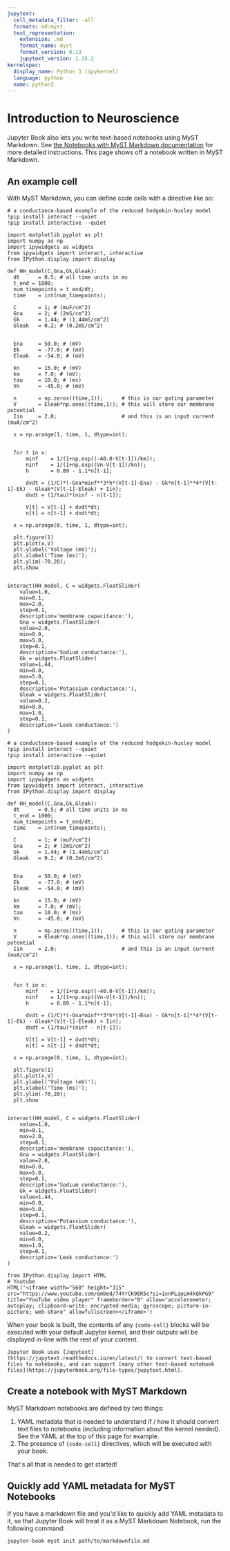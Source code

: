```yaml
---
jupytext:
  cell_metadata_filter: -all
  formats: md:myst
  text_representation:
    extension: .md
    format_name: myst
    format_version: 0.13
    jupytext_version: 1.15.2
kernelspec:
  display_name: Python 3 (ipykernel)
  language: python
  name: python3
---
```


# Introduction to Neuroscience

Jupyter Book also lets you write text-based notebooks using MyST Markdown.
See [the Notebooks with MyST Markdown documentation](https://jupyterbook.org/file-types/myst-notebooks.html) for more detailed instructions.
This page shows off a notebook written in MyST Markdown.

## An example cell

With MyST Markdown, you can define code cells with a directive like so:

```{code-cell}
# a conductance-based example of the reduced hodgekin-huxley model
!pip install interact --quiet
!pip install interactive --quiet

import matplotlib.pyplot as plt
import numpy as np
import ipywidgets as widgets
from ipywidgets import interact, interactive
from IPython.display import display

def HH_model(C,Gna,Gk,Gleak):
  dt      = 0.5; # all time units in ms
  t_end = 1000;
  num_timepoints = t_end/dt;
  time    = int(num_timepoints);

  C       = 1; # (muF/cm^2)
  Gna     = 2; # (2mS/cm^2) 
  Gk      = 1.44; # (1.44mS/cm^2)
  Gleak   = 0.2; # (0.2mS/cm^2)


  Ena     = 50.0; # (mV)
  Ek      = -77.0; # (mV)
  Eleak   = -54.0; # (mV)

  kn      = 15.0; # (mV)
  km      = 7.0; # (mV);
  tau     = 10.0; # (ms)
  Vn      = -45.0; # (mV)

  n       = np.zeros((time,1));      # this is our gating parameter
  V       = Eleak*np.ones((time,1)); # this will store our membrane potential
  Iin     = 2.0;                     # and this is an input current (muA/cm^2)

  x = np.arange(1, time, 1, dtype=int);


  for t in x:
      minf    = 1/(1+np.exp((-40.0-V[t-1])/km));
      ninf    = 1/(1+np.exp((Vn-V[t-1])/kn));
      h       = 0.89 - 1.1*n[t-1];
      
      dvdt = (1/C)*(-Gna*minf**3*h*(V[t-1]-Ena) - Gk*n[t-1]**4*(V[t-1]-Ek) - Gleak*(V[t-1]-Eleak) + Iin);
      dndt = (1/tau)*(ninf - n[t-1]);
      
      V[t] = V[t-1] + dvdt*dt;
      n[t] = n[t-1] + dndt*dt;
  
  x = np.arange(0, time, 1, dtype=int);

  plt.figure(1)
  plt.plot(x,V)
  plt.ylabel('Voltage (mV)');
  plt.xlabel('Time (ms)');
  plt.ylim(-70,20);
  plt.show
              

interact(HH_model, C = widgets.FloatSlider(
    value=1.0,
    min=0.1,
    max=2.0,
    step=0.1,
    description='membrane capacitance:'),
    Gna = widgets.FloatSlider(
    value=2.0,
    min=0.0,
    max=5.0,
    step=0.1,
    description='Sodium conductance:'),
    Gk = widgets.FloatSlider(
    value=1.44,
    min=0.0,
    max=5.0,
    step=0.1,
    description='Potassium conductance:'),
    Gleak = widgets.FloatSlider(
    value=0.2,
    min=0.0,
    max=1.0,
    step=0.1,
    description='Leak conductance:')  
)
```

```{code-cell}
# a conductance-based example of the reduced hodgekin-huxley model
!pip install interact --quiet
!pip install interactive --quiet

import matplotlib.pyplot as plt
import numpy as np
import ipywidgets as widgets
from ipywidgets import interact, interactive
from IPython.display import display

def HH_model(C,Gna,Gk,Gleak):
  dt      = 0.5; # all time units in ms
  t_end = 1000;
  num_timepoints = t_end/dt;
  time    = int(num_timepoints);

  C       = 1; # (muF/cm^2)
  Gna     = 2; # (2mS/cm^2) 
  Gk      = 1.44; # (1.44mS/cm^2)
  Gleak   = 0.2; # (0.2mS/cm^2)


  Ena     = 50.0; # (mV)
  Ek      = -77.0; # (mV)
  Eleak   = -54.0; # (mV)

  kn      = 15.0; # (mV)
  km      = 7.0; # (mV);
  tau     = 10.0; # (ms)
  Vn      = -45.0; # (mV)

  n       = np.zeros((time,1));      # this is our gating parameter
  V       = Eleak*np.ones((time,1)); # this will store our membrane potential
  Iin     = 2.0;                     # and this is an input current (muA/cm^2)

  x = np.arange(1, time, 1, dtype=int);


  for t in x:
      minf    = 1/(1+np.exp((-40.0-V[t-1])/km));
      ninf    = 1/(1+np.exp((Vn-V[t-1])/kn));
      h       = 0.89 - 1.1*n[t-1];
      
      dvdt = (1/C)*(-Gna*minf**3*h*(V[t-1]-Ena) - Gk*n[t-1]**4*(V[t-1]-Ek) - Gleak*(V[t-1]-Eleak) + Iin);
      dndt = (1/tau)*(ninf - n[t-1]);
      
      V[t] = V[t-1] + dvdt*dt;
      n[t] = n[t-1] + dndt*dt;
  
  x = np.arange(0, time, 1, dtype=int);

  plt.figure(1)
  plt.plot(x,V)
  plt.ylabel('Voltage (mV)');
  plt.xlabel('Time (ms)');
  plt.ylim(-70,20);
  plt.show
              

interact(HH_model, C = widgets.FloatSlider(
    value=1.0,
    min=0.1,
    max=2.0,
    step=0.1,
    description='membrane capacitance:'),
    Gna = widgets.FloatSlider(
    value=2.0,
    min=0.0,
    max=5.0,
    step=0.1,
    description='Sodium conductance:'),
    Gk = widgets.FloatSlider(
    value=1.44,
    min=0.0,
    max=5.0,
    step=0.1,
    description='Potassium conductance:'),
    Gleak = widgets.FloatSlider(
    value=0.2,
    min=0.0,
    max=1.0,
    step=0.1,
    description='Leak conductance:')  
)

```

```{code-cell}
from IPython.display import HTML
# Youtube
HTML('<iframe width="560" height="315" src="https://www.youtube.com/embed/74YrCK9ER5c?si=1xnPLqoLH4kQkPG9" title="YouTube video player" frameborder="0" allow="accelerometer; autoplay; clipboard-write; encrypted-media; gyroscope; picture-in-picture; web-share" allowfullscreen></iframe>')
```

When your book is built, the contents of any `{code-cell}` blocks will be
executed with your default Jupyter kernel, and their outputs will be displayed
in-line with the rest of your content.

```{seealso}
Jupyter Book uses [Jupytext](https://jupytext.readthedocs.io/en/latest/) to convert text-based files to notebooks, and can support [many other text-based notebook files](https://jupyterbook.org/file-types/jupytext.html).
```

## Create a notebook with MyST Markdown

MyST Markdown notebooks are defined by two things:

1. YAML metadata that is needed to understand if / how it should convert text files to notebooks (including information about the kernel needed).
   See the YAML at the top of this page for example.
2. The presence of `{code-cell}` directives, which will be executed with your book.

That's all that is needed to get started!

## Quickly add YAML metadata for MyST Notebooks

If you have a markdown file and you'd like to quickly add YAML metadata to it, so that Jupyter Book will treat it as a MyST Markdown Notebook, run the following command:

```
jupyter-book myst init path/to/markdownfile.md
```

